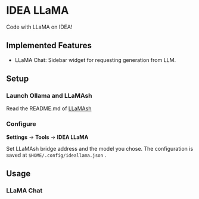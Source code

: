 # IDEA LLaMA

Code with LLaMA on IDEA!

## Implemented Features

- LLaMA Chat: Sidebar widget for requesting generation from LLM.

## Setup

### Launch Ollama and LLaMAsh

Read the README.md of [LLaMAsh](https://github.com/jellytea/llamash)

### Configure

**Settings** -> **Tools** -> **IDEA LLaMA**

Set LLaMAsh bridge address and the model you chose.
The configuration is saved at ```$HOME/.config/ideallama.json``` .

## Usage

### LLaMA Chat
